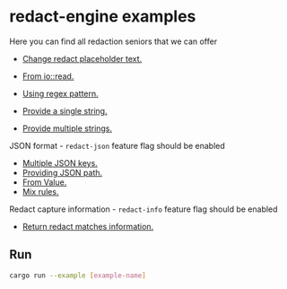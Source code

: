 # redact-engine examples

Here you can find all redaction seniors that we can offer
 - [Change redact placeholder text.](./custom_reduct_placeholder.rs)
 - [From io::read.](./redaction_reader.rs)
 
 - [Using regex pattern.](./redaction_string.rs)
 - [Provide a single string.](./redaction_json_by_keys.rs)
 - [Provide multiple strings.](./redaction_values.rs)

JSON format - `redact-json` feature flag should be enabled
 - [Multiple JSON keys.](./redaction_json_by_keys.rs)
 - [Providing JSON path.](./redaction_json_by_path.rs)
 - [From Value.](./redaction_json_value.rs)
 - [Mix rules.](./redaction_json.rs)

Redact capture information - `redact-info` feature flag should be enabled
 - [Return redact matches information.](./redaction_string_with_info.rs)
## Run

```bash
cargo run --example [example-name]
```